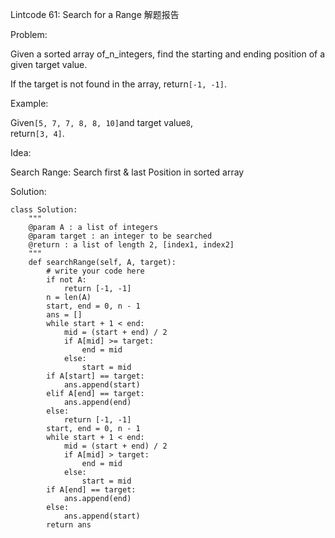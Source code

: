 Lintcode 61: Search for a Range 解题报告

Problem:

Given a sorted array of\_n\_integers, find the starting and ending position of a given target value.

If the target is not found in the array, return`[-1, -1]`.

Example:

Given`[5, 7, 7, 8, 8, 10]`and target value`8`,  
return`[3, 4]`.

Idea:

Search Range: Search first & last Position in sorted array

Solution:

```
class Solution:
    """
    @param A : a list of integers
    @param target : an integer to be searched
    @return : a list of length 2, [index1, index2]
    """
    def searchRange(self, A, target):
        # write your code here
        if not A:
            return [-1, -1]
        n = len(A)
        start, end = 0, n - 1
        ans = []
        while start + 1 < end:
            mid = (start + end) / 2
            if A[mid] >= target:
                end = mid
            else:
                start = mid
        if A[start] == target:
            ans.append(start)
        elif A[end] == target:
            ans.append(end)
        else:
            return [-1, -1]
        start, end = 0, n - 1
        while start + 1 < end:
            mid = (start + end) / 2
            if A[mid] > target:
                end = mid
            else:
                start = mid
        if A[end] == target:
            ans.append(end)
        else:
            ans.append(start)
        return ans
```



